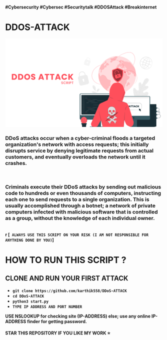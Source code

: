 #### #Cybersecurity #Cybersec #Securitytalk #DDOSAttack #Breakinternet

# <b> DDOS-ATTACK

<center><img src="assets/ddos.png"/> </center>

### DDoS attacks occur when a cyber-criminal floods a targeted organization's network with access requests; this initially disrupts service by denying legitimate requests from actual customers, and eventually overloads the network until it crashes.
<br>

### Criminals execute their DDoS attacks by sending out malicious code to hundreds or even thousands of computers, instructing each one to send requests to a single organization. This is usually accomplished through a botnet; a network of private computers infected with malicious software that is controlled as a group, without the knowledge of each individual owner.
<br>r
[` ALWAYS USE THIS SCRIPT ON YOUR RISK (I AM NOT RESPONSIBLE FOR ANYTHING DONE BY YOU)`]

# HOW TO RUN THIS SCRIPT ?

## CLONE AND RUN YOUR FIRST ATTACK

- `git clone https://github.com/karthik558/DDoS-ATTACK `
- `cd DDoS-ATTACK`
- `python3 start.py`
- `TYPE IP ADDRESS AND PORT NUMBER`
<p> USE NSLOOKUP for checking site (IP-ADDRESS) else; use any online IP-ADDRESS finder for getting password.

#### STAR THIS REPOSITORY IF YOU LIKE MY WORK ⭐